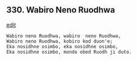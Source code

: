 
## 330.  Wabiro Neno Ruodhwa
[edit](https://docs.google.com/document/d/1oRkdLNR3mQ6w7zaOz530ZoSZO1pAp1dy/edit?mode=html)



    Wabiro neno Ruodhwa, wabiro  neno Ruodhwa,
    Wabiro neno Ruodhwa, kobiro kod duon'e;
    Eka nosidhne osimbo, eka nosidhne osimbo,
    Eka nosidhne osimbo, mondo obed Ruodh ji duto.
